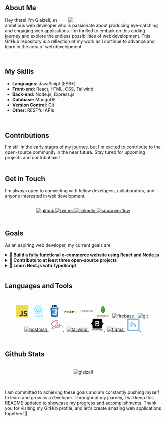 
## About Me
 <img align='right' src="https://github.com/glaizell/glaizell/assets/105622744/54ca78f4-3507-4c94-bfaf-bb452932c6e3" width="300">
  
  <p align='left'> Hey there! I'm Glaizell, an ambitious web developer who is passionate about producing eye-catching and engaging web applications. I'm thrilled to embark on this coding journey and explore the endless possibilities of web development. This GitHub repository is a reflection of my work as I continue to advance and learn in the area of web development.</p>
<br/>



## My Skills

- **Languages:** JavaScript (ES6+)
- **Front-end:** React, HTML, CSS, Tailwind
- **Back-end:** Node.js, Express.js
- **Database:** MongoDB
- **Version Control:** Git
- **Other:** RESTful APIs
<br/>


  
## Contributions

I'm still in the early stages of my journey, but I'm excited to contribute to the open-source community in the near future. Stay tuned for upcoming projects and contributions!
<br/>
<br/>


## Get in Touch

I'm always open to connecting with fellow developers, collaborators, and anyone interested in web development.
<br/>
<br/>


<div align="center">
<a href="https://github.com/glaizell" target="_blank">
<img src=https://img.shields.io/badge/github-%2324292e.svg?&style=for-the-badge&logo=github&logoColor=white alt=github style="margin-bottom: 5px;" />
</a>
<a href="https://twitter.com/https://twitter.com/_glaizell" target="_blank">
<img src=https://img.shields.io/badge/twitter-%2300acee.svg?&style=for-the-badge&logo=twitter&logoColor=white alt=twitter style="margin-bottom: 5px;" />
</a>
<a href="https://linkedin.com/in/glaizell-a-079497147" target="_blank">
<img src=https://img.shields.io/badge/linkedin-%231E77B5.svg?&style=for-the-badge&logo=linkedin&logoColor=white alt=linkedin style="margin-bottom: 5px;" />
</a>
<a href="https://stackoverflow.com/users/https://stackoverflow.com/users/20291760/glaizell" target="_blank">
<img src=https://img.shields.io/badge/stackoverflow-%23F28032.svg?&style=for-the-badge&logo=stackoverflow&logoColor=white alt=stackoverflow style="margin-bottom: 5px;" />
</a>  
</div> 
<br/>



## Goals

As an aspiring web developer, my current goals are:

<details>
  <summary><h4 style="display:inline">🎯 Build a fully functional e-commerce website using React and Node.js</h4></summary>
  
  I am eager to design and develop an end-to-end e-commerce platform that offers seamless user experiences, secure payment gateways, and intuitive product management.
</details>

<details>
  <summary><h4 style="display:inline">🎯 Contribute to at least three open-source projects</h4></summary>
  
  I believe in the power of collaboration and giving back to the community. By contributing to open-source projects, I aim to share my knowledge, improve existing tools, and learn from experienced developers.
</details>

<details>
  <summary><h4 style="display:inline">🎯 Learn Next.js with TypeScript</h4></summary>
  
  I am excited to explore the benefits of using Next.js alongside TypeScript to create performant and type-safe web applications. This combination of technologies will enable me to build robust and scalable projects.
</details>
<br/>



## Languages and Tools
<br>
<p align="center">
   <a href="https://developer.mozilla.org/en-US/docs/Web/JavaScript" target="_blank" rel="noreferrer">
    <img src="https://raw.githubusercontent.com/devicons/devicon/master/icons/javascript/javascript-original.svg" alt="javascript" width="40" height="40"/>
  </a>&nbsp;
  <a href="https://reactjs.org/" target="_blank" rel="noreferrer">
    <img src="https://raw.githubusercontent.com/devicons/devicon/master/icons/react/react-original-wordmark.svg" alt="react" width="40" height="40"/>
  </a>&nbsp;
  <a href="https://www.w3schools.com/css/" target="_blank" rel="noreferrer">
    <img src="https://raw.githubusercontent.com/devicons/devicon/master/icons/css3/css3-original-wordmark.svg" alt="css3" width="40" height="40"/>
  </a>&nbsp;
  <a href="https://nodejs.org" target="_blank" rel="noreferrer">
    <img src="https://raw.githubusercontent.com/devicons/devicon/master/icons/nodejs/nodejs-original-wordmark.svg" alt="nodejs" width="40" height="40"/>
  </a>&nbsp;
  <a href="https://expressjs.com" target="_blank" rel="noreferrer">
    <img src="https://raw.githubusercontent.com/devicons/devicon/master/icons/express/express-original-wordmark.svg" alt="express" width="40" height="40"/>
  </a>&nbsp;
  <a href="https://www.mongodb.com/" target="_blank" rel="noreferrer">
    <img src="https://raw.githubusercontent.com/devicons/devicon/master/icons/mongodb/mongodb-original-wordmark.svg" alt="mongodb" width="40" height="40"/>
  </a>&nbsp;
 <a href="https://firebase.google.com/" target="_blank" rel="noreferrer">
    <img src="https://www.vectorlogo.zone/logos/firebase/firebase-icon.svg" alt="firebase" width="40" height="40"/>
  </a>&nbsp;
    <a href="https://git-scm.com/" target="_blank" rel="noreferrer">
    <img src="https://www.vectorlogo.zone/logos/git-scm/git-scm-icon.svg" alt="git" width="40" height="40"/>
  </a>&nbsp;
  <a href="https://postman.com" target="_blank" rel="noreferrer">
    <img src="https://www.vectorlogo.zone/logos/getpostman/getpostman-icon.svg" alt="postman" width="40" height="40"/>
  </a>&nbsp;
  <a href="https://sass-lang.com" target="_blank" rel="noreferrer">
    <img src="https://raw.githubusercontent.com/devicons/devicon/master/icons/sass/sass-original.svg" alt="sass" width="40" height="40"/>
  </a>&nbsp;
  <a href="https://tailwindcss.com/" target="_blank" rel="noreferrer">
    <img src="https://www.vectorlogo.zone/logos/tailwindcss/tailwindcss-icon.svg" alt="tailwind" width="40" height="40"/>
  </a>&nbsp;
   <a href="https://getbootstrap.com" target="_blank" rel="noreferrer">
    <img src="https://raw.githubusercontent.com/devicons/devicon/master/icons/bootstrap/bootstrap-plain-wordmark.svg" alt="bootstrap" width="40" height="40"/>
  </a>&nbsp;
  <a href="https://www.figma.com/" target="_blank" rel="noreferrer">
    <img src="https://www.vectorlogo.zone/logos/figma/figma-icon.svg" alt="figma" width="40" height="40"/>
  </a>&nbsp;
   <a href="https://www.photoshop.com/en" target="_blank" rel="noreferrer">
    <img src="https://raw.githubusercontent.com/devicons/devicon/master/icons/photoshop/photoshop-line.svg" alt="photoshop" width="40" height="40"/>
  </a>&nbsp;
</p>
<br/>




## Github Stats
<br/>

<div align="center"><img align="center" src="https://github-readme-stats.vercel.app/api/top-langs?username=glaizell&show_icons=true&locale=en&layout=compact" alt="glaizell" /></div>
<br/>
<br/>





I am committed to achieving these goals and am constantly pushing myself to learn and grow as a developer. Throughout my journey, I will keep this README updated to showcase my progress and accomplishments. Thank you for visiting my GitHub profile, and let's create amazing web applications together! 🚀

